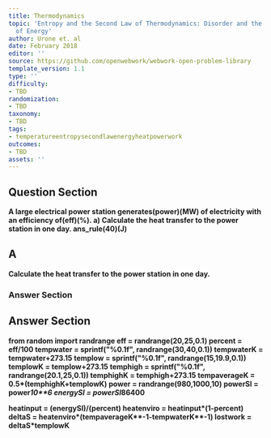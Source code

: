 ```yaml
---
title: Thermodynamics
topic: 'Entropy and the Second Law of Thermodynamics: Disorder and the Unavailability
  of Energy'
author: Urone et. al
date: February 2018
editor: ''
source: https://github.com/openwebwork/webwork-open-problem-library
template_version: 1.1
type: ''
difficulty:
- TBD
randomization:
- TBD
taxonomy:
- TBD
tags:
- temperatureentropysecondlawenergyheatpowerwork
outcomes:
- TBD
assets: ''
---
```


## Question Section 

<b>
A large electrical power station generates(power)(MW) of electricity with an efficiency of(eff)(%).
a) Calculate the heat transfer to the power station in one day.
ans_rule(40)(J)

## A
Calculate the heat transfer to the power station in one day.
### Answer Section


## Answer Section

from random import randrange
eff = randrange(20,25,0.1)
percent = eff/100
tempwater = sprintf("%0.1f", randrange(30,40,0.1))
tempwaterK = tempwater+273.15
templow = sprintf("%0.1f", randrange(15,19.9,0.1))
templowK = templow+273.15
temphigh = sprintf("%0.1f", randrange(20.1,25,0.1))
temphighK = temphigh+273.15
tempaverageK = 0.5*(temphighK+templowK)
power = randrange(980,1000,10)
powerSI = power*10**6
energySI = powerSI*86400

heatinput = (energySI)/(percent)
heatenviro = heatinput*(1-percent)
deltaS = heatenviro*(tempaverageK**-1-tempwaterK**-1)
lostwork = deltaS*templowK